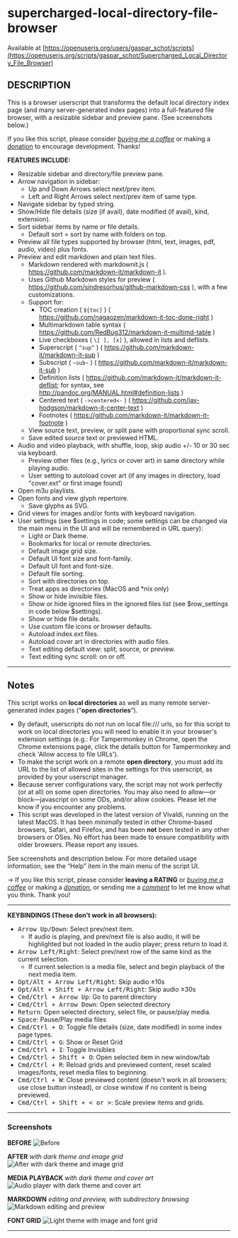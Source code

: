 # supercharged-local-directory-file-browser

Available at [https://openuserjs.org/users/gaspar_schot/scripts](https://openuserjs.org/scripts/gaspar_schot/Supercharged_Local_Directory_File_Browser)

## **DESCRIPTION**
This is a browser userscript that transforms the default local directory index page (and many server-generated index pages) into a full-featured file browser, with a resizable sidebar and preview pane. (See screenshots below.)

If you like this script, please consider [*buying me a coffee*](https://www.buymeacoffee.com/fiLtliTFxQ) or making a [donation](https://paypal.me/mschrauzer) to encourage development. Thanks!

**FEATURES INCLUDE:**
- Resizable sidebar and directory/file preview pane.
- Arrow navigation in sidebar:
  - Up and Down Arrows select next/prev item.
  - Left and Right Arrows select next/prev item of same type.
- Navigate sidebar by typed string.
- Show/Hide file details (size (if avail), date modified (if avail), kind, extension).
- Sort sidebar items by name or file details.
  - Default sort = sort by name with folders on top.
- Preview all file types supported by browser (html, text, images, pdf, audio, video) plus fonts.
- Preview and edit markdown and plain text files.
  - Markdown rendered with markdownit.js ( https://github.com/markdown-it/markdown-it ).
  - Uses Github Markdown styles for preview ( https://github.com/sindresorhus/github-markdown-css ), with a few customizations.
  - Support for:
    - TOC creation ( `${toc}` ) ( https://github.com/nagaozen/markdown-it-toc-done-right )
    - Multimarkdown table syntax ( https://github.com/RedBug312/markdown-it-multimd-table )
    - Live checkboxes ( `\[ ], [x]` ), allowed in lists and deflists.
    - Superscript ( `^sup^` ) ( https://github.com/markdown-it/markdown-it-sup )
    - Subscript ( `~sub~` ) ( https://github.com/markdown-it/markdown-it-sub )
    - Definition lists ( https://github.com/markdown-it/markdown-it-deflist; for syntax, see http://pandoc.org/MANUAL.html#definition-lists )
    - Centered text ( `->centered<-` ) ( https://github.com/jay-hodgson/markdown-it-center-text )
    - Footnotes ( https://github.com/markdown-it/markdown-it-footnote )
  - View source text, preview, or split pane with proportional sync scroll.
  - Save edited source text or previewed HTML.
- Audio and video playback, with shuffle, loop, skip audio +/- 10 or 30 sec via keyboard.
  - Preview other files (e.g., lyrics or cover art) in same directory while playing audio.
  - User setting to autoload cover art (if any images in directory, load "cover.ext" or first image found)
- Open m3u playlists.
- Open fonts and view glyph repertoire.
  - Save glyphs as SVG.
- Grid views for images and/or fonts with keyboard navigation.
- User settings (see $settings in code; some settings can be changed via the main menu in the UI and will be remembered in URL query):
  - Light or Dark theme.
  - Bookmarks for local or remote directories.
  - Default image grid size.
  - Default UI font size and font-family.
  - Default UI font and font-size.
  - Default file sorting.
  - Sort with directories on top.
  - Treat apps as directories (MacOS and *nix only)
  - Show or hide invisible files.
  - Show or hide ignored files in the ignored files list (see $row_settings in code below $settings).
  - Show or hide file details.
  - Use custom file icons or browser defaults.
  - Autoload index.ext files.
  - Autoload cover art in directories with audio files.
  - Text editing default view: split, source, or preview.
  - Text editing sync scroll: on or off.
 
----

## Notes

This script works on **local directories** as well as many remote server-generated index pages (“**open directories**”). 
- By default, userscripts do not run on local file:/// urls, so for this script to work on local directories you will need to enable it in your browser's extension settings (e.g.: For Tampermonkey in Chrome, open the Chrome extensions page, click the details button for Tampermonkey and check 'Allow access to file URLs'). 
- To make the script work on a remote **open directory**, you must add its URL to the list of allowed sites in the settings for this userscript, as provided by your userscript manager.
- Because server configurations vary, the script may not work perfectly (or at all) on some open directories. You may also need to allow—or block—javascript on some ODs, and/or allow cookies. Please let me know if you encounter any problems.
- This script was developed in the latest version of Vivaldi, running on the latest MacOS. It has been *minimally* tested in other Chrome-based browsers, Safari, and Firefox, and has been **not** been tested in any other browsers or OSes. No effort has been made to ensure compatibility with older browsers. Please report any issues.

See screenshots and description below. For more detailed usage information, see the “Help” item in the main menu of the script UI.

&rarr; If you like this script, please consider **leaving a RATING** or [*buying me a coffee*](https://www.buymeacoffee.com/fiLtliTFxQ) or making a [*donation*](https://paypal.me/mschrauzer), or sending me a [*comment*](mailto:mshroud@protonmail.com) to let me know what you think. Thank you!



----

**KEYBINDINGS (These don't work in all browsers):**
- <kbd>Arrow Up/Down</kbd>: Select prev/next item.
  - If audio is playing, and prev/next file is also audio, it will be highlighted but not loaded in the audio player; press return to load it.
- <kbd>Arrow Left/Right</kbd>: Select prev/next row of the same kind as the current selection.
  - If current selection is a media file, select and begin playback of the next media item.
- <kbd>Opt/Alt + Arrow Left/Right</kbd>: Skip audio ±10s
- <kbd>Opt/Alt + Shift + Arrow Left/Right</kbd>: Skip audio ±30s
- <kbd>Cmd/Ctrl + Arrow Up</kbd>: Go to parent directory
- <kbd>Cmd/Ctrl + Arrow Down</kbd>: Open selected directory
- <kbd>Return</kbd>: Open selected directory, select file, or pause/play media.
- <kbd>Space</kbd>: Pause/Play media files
- <kbd>Cmd/Ctrl + D</kbd>: Toggle file details (size, date modified) in some index page types.
- <kbd>Cmd/Ctrl + G</kbd>: Show or Reset Grid
- <kbd>Cmd/Ctrl + I</kbd>: Toggle Invisibles
- <kbd>Cmd/Ctrl + Shift + O</kbd>: Open selected item in new window/tab
- <kbd>Cmd/Ctrl + R</kbd>: Reload grids and previewed content, reset scaled images/fonts, reset media files to beginning.
- <kbd>Cmd/Ctrl + W</kbd>: Close previewed content (doesn't work in all browsers; use close button instead), or close window if no content is being previewed.
- <kbd>Cmd/Ctrl + Shift + < or ></kbd>: Scale preview items and grids.

--------

### Screenshots

**BEFORE**
![Before](https://greasyfork.s3.us-east-2.amazonaws.com/x9owm4idamdrkaj2oz0ampq1cfzy "Before")

**AFTER** _with dark theme and image grid_
![After with dark theme and image grid](https://greasyfork.s3.us-east-2.amazonaws.com/yvb8ja33sc5e4ixnv4556esp5gsh "After with dark theme and image grid")

**MEDIA PLAYBACK** _with dark theme and cover art_
![Audio player with dark theme and cover art](https://greasyfork.s3.us-east-2.amazonaws.com/2kllxq95zh39nzs9f4mbcs67slbs "Audio player with dark theme and cover art")

**MARKDOWN** _editing and preview, with subdirectory browsing_
![Markdown editing and preview](https://greasyfork.s3.us-east-2.amazonaws.com/rii4vqph16a2p1aki6lwo1gnv5nn "Markdown editing and preview, with subdirectory browsing")

**FONT GRID**
![Light theme with image and font grid](https://greasyfork.s3.us-east-2.amazonaws.com/vm44oyuiqstq52pkdxuez649ubcy "Light theme with font and image grid")

----
